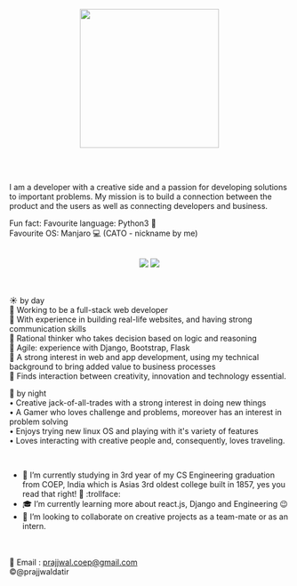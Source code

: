 <!-- Banner -->
<p align = "center">
  <img src = "https://websitesetup.org/wp-content/uploads/2019/01/Web-Developer.jpg" width="250">
</p>

<br/><br/>

<!-- About me -->
<p align = "center">
<!--   <img src = "https://blog.vilmatech.com/wp-content/uploads/2019/01/Python-and-Django.jpg"> -->
</p>
    
I am a developer with a creative side and a passion for developing solutions to important problems. My mission is to build a connection between the product and the users as well as connecting developers and business.

Fun fact:
Favourite language: Python3 :snake:\
Favourite OS: Manjaro :computer: (CATO - nickname by me)\
<br/>
<!-- Stats Dashboard -->
<p align = "center">
  <img src = "https://github-readme-stats.vercel.app/api?username=PrajjwalDatir&show_icons=true&theme=dracula&line_height=40&bg_color=080e4f&title_color=F49F1C">
  <img src = "https://github-readme-stats.vercel.app/api/top-langs/?username=PrajjwalDatir&hide_langs_below=12.5&theme=dracula&bg_color=080e4f&title_color=F49F1C">
</p>

<br><br/>
:sunny: by day\
:pushpin: Working to be a full-stack web developer\
:pushpin: With experience in building real-life websites, and having strong communication skills\
:pushpin: Rational thinker who takes decision based on logic and reasoning\
:pushpin: Agile: experience with Django, Bootstrap, Flask\
:pushpin: A strong interest in web and app development, using my technical background to bring added value to business processes\
:pushpin: Finds interaction between creativity, innovation and technology essential.

:first_quarter_moon_with_face: by night\
• Creative jack-of-all-trades with a strong interest in doing new things\
• A Gamer who loves challenge and problems, moreover has an interest in problem solving\
• Enjoys trying new linux OS and playing with it's variety of features\
• Loves interacting with creative people and, consequently, loves traveling.

</br>


- :construction_worker: I’m currently studying in 3rd year of my CS Engineering graduation from COEP, India which is Asias 3rd oldest college built in 1857, yes you read that right! :microbe: :trollface:
- :mortar_board: I’m currently learning more about react.js, Django and Engineering  :wink:
- 👯 I’m looking to collaborate on creative projects as a team-mate or as an intern.


</br></br>
:email: Email : prajjwal.coep@gmail.com \
:copyright:@prajjwaldatir
<!--
Here are some ideas to get you started:

- 🔭 I’m currently working on ...
- 🌱 I’m currently learning ...
- 👯 I’m looking to collaborate on ...
- 🤔 I’m looking for help with ...
- 💬 Ask me about ...
- 📫 How to reach me: ...
- 😄 Pronouns: ...
- ⚡ Fun fact: ...

-->
